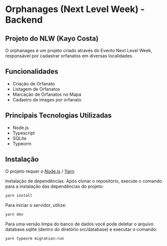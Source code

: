 # Orphanages (Next Level Week) - Backend
## Projeto do NLW (Kayo Costa)

O orphanages é um projeto criado através do Evento Next Level Week, responsável por cadastrar orfanatos em diversas localidades.

## Funcionalidades

- Criação de Orfanato
- Listagem de Orfanatos
- Marcação de Orfanatos no Mapa
- Cadastro de images por orfanato

## Principais Tecnologias Utilizadas
- Node.js
- Typescript
- SQLite
- Typeorm


## Instalação

O projeto requer o [Node.js](https://nodejs.org/) / [Yarn](https://www.npmjs.com/package/yarn).

Instalação de dependências.
Após clonar o repositório, execute o comando para a instalação das dependências do projeto: 
```sh
yarn install
```

Para iniciar o servidor, utilize: 
```sh
yarn dev
```


Para uma versão limpa do banco de dados você pode deletar o arquivo database.sqlite (dentro do diretório src/database) e executar o comando: 
```sh
yarn typeorm migration:run
```
